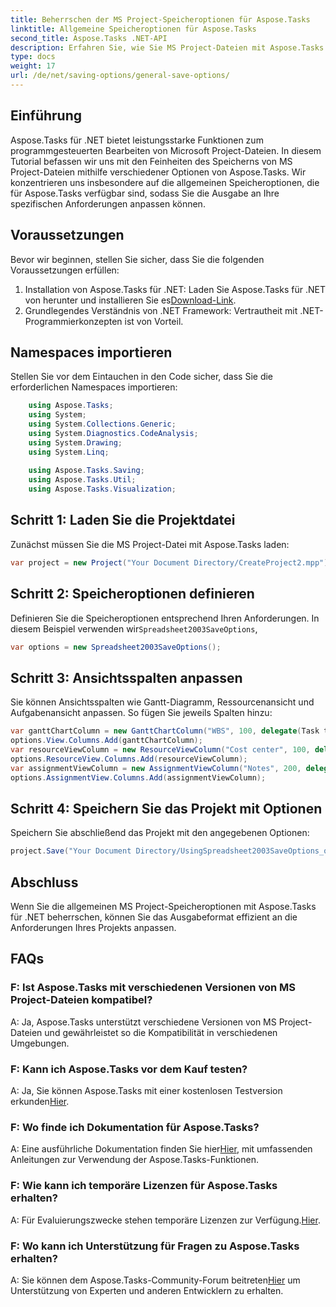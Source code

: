 ```yaml
---
title: Beherrschen der MS Project-Speicheroptionen für Aspose.Tasks
linktitle: Allgemeine Speicheroptionen für Aspose.Tasks
second_title: Aspose.Tasks .NET-API
description: Erfahren Sie, wie Sie MS Project-Dateien mit Aspose.Tasks für .NET effizient speichern. Passen Sie die Ausgabeoptionen mühelos an Ihre Projekte an.
type: docs
weight: 17
url: /de/net/saving-options/general-save-options/
---
```

## Einführung
Aspose.Tasks für .NET bietet leistungsstarke Funktionen zum programmgesteuerten Bearbeiten von Microsoft Project-Dateien. In diesem Tutorial befassen wir uns mit den Feinheiten des Speicherns von MS Project-Dateien mithilfe verschiedener Optionen von Aspose.Tasks. Wir konzentrieren uns insbesondere auf die allgemeinen Speicheroptionen, die für Aspose.Tasks verfügbar sind, sodass Sie die Ausgabe an Ihre spezifischen Anforderungen anpassen können.
## Voraussetzungen
Bevor wir beginnen, stellen Sie sicher, dass Sie die folgenden Voraussetzungen erfüllen:
1.  Installation von Aspose.Tasks für .NET: Laden Sie Aspose.Tasks für .NET von herunter und installieren Sie es[Download-Link](https://releases.aspose.com/tasks/net/).
2. Grundlegendes Verständnis von .NET Framework: Vertrautheit mit .NET-Programmierkonzepten ist von Vorteil.

## Namespaces importieren
Stellen Sie vor dem Eintauchen in den Code sicher, dass Sie die erforderlichen Namespaces importieren:
```csharp
    using Aspose.Tasks;
    using System;
    using System.Collections.Generic;
    using System.Diagnostics.CodeAnalysis;
    using System.Drawing;
    using System.Linq;
    
    using Aspose.Tasks.Saving;
    using Aspose.Tasks.Util;
    using Aspose.Tasks.Visualization;
```

## Schritt 1: Laden Sie die Projektdatei
Zunächst müssen Sie die MS Project-Datei mit Aspose.Tasks laden:
```csharp
var project = new Project("Your Document Directory/CreateProject2.mpp");
```
## Schritt 2: Speicheroptionen definieren
 Definieren Sie die Speicheroptionen entsprechend Ihren Anforderungen. In diesem Beispiel verwenden wir`Spreadsheet2003SaveOptions`,
```csharp
var options = new Spreadsheet2003SaveOptions();
```
## Schritt 3: Ansichtsspalten anpassen
Sie können Ansichtsspalten wie Gantt-Diagramm, Ressourcenansicht und Aufgabenansicht anpassen. So fügen Sie jeweils Spalten hinzu:
```csharp
var ganttChartColumn = new GanttChartColumn("WBS", 100, delegate(Task task) { return task.Get(Tsk.WBS); });
options.View.Columns.Add(ganttChartColumn);
var resourceViewColumn = new ResourceViewColumn("Cost center", 100, delegate(Resource resource) { return resource.Get(Rsc.CostCenter); });
options.ResourceView.Columns.Add(resourceViewColumn);
var assignmentViewColumn = new AssignmentViewColumn("Notes", 200, delegate(ResourceAssignment assignment) { return assignment.Get(Asn.NotesText); });
options.AssignmentView.Columns.Add(assignmentViewColumn);
```
## Schritt 4: Speichern Sie das Projekt mit Optionen
Speichern Sie abschließend das Projekt mit den angegebenen Optionen:
```csharp
project.Save("Your Document Directory/UsingSpreadsheet2003SaveOptions_out.xml", options);
```

## Abschluss
Wenn Sie die allgemeinen MS Project-Speicheroptionen mit Aspose.Tasks für .NET beherrschen, können Sie das Ausgabeformat effizient an die Anforderungen Ihres Projekts anpassen.
## FAQs
### F: Ist Aspose.Tasks mit verschiedenen Versionen von MS Project-Dateien kompatibel?
A: Ja, Aspose.Tasks unterstützt verschiedene Versionen von MS Project-Dateien und gewährleistet so die Kompatibilität in verschiedenen Umgebungen.
### F: Kann ich Aspose.Tasks vor dem Kauf testen?
 A: Ja, Sie können Aspose.Tasks mit einer kostenlosen Testversion erkunden[Hier](https://releases.aspose.com/).
### F: Wo finde ich Dokumentation für Aspose.Tasks?
A: Eine ausführliche Dokumentation finden Sie hier[Hier](https://reference.aspose.com/tasks/net/), mit umfassenden Anleitungen zur Verwendung der Aspose.Tasks-Funktionen.
### F: Wie kann ich temporäre Lizenzen für Aspose.Tasks erhalten?
 A: Für Evaluierungszwecke stehen temporäre Lizenzen zur Verfügung.[Hier](https://purchase.aspose.com/temporary-license/).
### F: Wo kann ich Unterstützung für Fragen zu Aspose.Tasks erhalten?
 A: Sie können dem Aspose.Tasks-Community-Forum beitreten[Hier](https://forum.aspose.com/c/tasks/15) um Unterstützung von Experten und anderen Entwicklern zu erhalten.